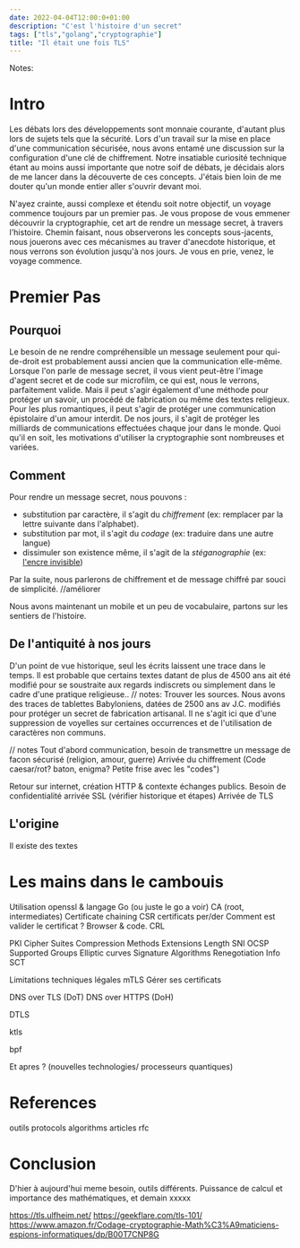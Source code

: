 ```yaml
---
date: 2022-04-04T12:00:0+01:00
description: "C'est l'histoire d'un secret"
tags: ["tls","golang","cryptographie"]
title: "Il était une fois TLS"
---
```


Notes:

# Intro

Les débats lors des développements sont monnaie courante, d'autant plus lors de sujets tels que la sécurité.
Lors d'un travail sur la mise en place d'une communication sécurisée,
nous avons entamé une discussion sur la configuration d'une clé de chiffrement.
Notre insatiable curiosité technique étant au moins aussi importante que notre soif de débats,
je décidais alors de me lancer dans la découverte de ces concepts.
J'étais bien loin de me douter qu'un monde entier aller s'ouvrir devant moi.

N'ayez crainte, aussi complexe et étendu soit notre objectif, un voyage commence toujours par un premier pas.
Je vous propose de vous emmener découvrir la cryptographie, cet art de rendre un message secret, à travers l'histoire.
Chemin faisant, nous observerons les concepts sous-jacents,
nous jouerons avec ces mécanismes au traver d'anecdote historique, 
et nous verrons son évolution jusqu'à nos jours.
Je vous en prie, venez, le voyage commence.

# Premier Pas

## Pourquoi

Le besoin de ne rendre compréhensible un message seulement pour qui-de-droit est probablement aussi ancien que la communication elle-même.
Lorsque l'on parle de message secret, il vous vient peut-être l'image d'agent secret et de code sur microfilm, ce qui est, nous le verrons, parfaitement valide.
Mais il peut s'agir également d'une méthode pour protéger un savoir,
un procédé de fabrication ou même des textes religieux.
Pour les plus romantiques, il peut s'agir de protéger une communication épistolaire d'un amour interdit.
De nos jours, il s'agit de protéger les milliards de communications effectuées chaque jour dans le monde.
Quoi qu'il en soit, les motivations d'utiliser la cryptographie sont nombreuses et variées.

## Comment

Pour rendre un message secret, nous pouvons :
* substitution par caractère, il s'agit du *chiffrement* (ex: remplacer par la lettre suivante dans l'alphabet).
* substitution par mot, il s'agit du *codage* (ex: traduire dans une autre langue)
* dissimuler son existence même, il s'agit de la *stéganographie* (ex: [l'encre invisible](https://fr.wikipedia.org/wiki/Encre_invisible))

Par la suite, nous parlerons de chiffrement et de message chiffré par souci de simplicité. //améliorer

Nous avons maintenant un mobile et un peu de vocabulaire, partons sur les sentiers de l'histoire.

## De l'antiquité à nos jours

D'un point de vue historique, seul les écrits laissent une trace dans le temps.
Il est probable que certains textes datant de plus de 4500 ans ait été modifié pour se soustraite aux regards indiscrets ou simplement dans le cadre d'une pratique religieuse..
// notes: Trouver les sources. 
Nous avons des traces de tablettes Babyloniens, datées de 2500 ans av J.C. modifiés pour protéger un secret de fabrication artisanal.
Il ne s'agit ici que d'une suppression de voyelles sur certaines occurrences et de l'utilisation de caractères non communs.

// notes
Tout d'abord communication, besoin de transmettre un message de facon sécurisé (religion, amour, guerre)
Arrivée du chiffrement (Code caesar/rot? baton, enigma? Petite frise avec les "codes")

Retour sur internet, création HTTP & contexte échanges publics.
Besoin de confidentialité arrivée SSL (vérifier historique et étapes)
Arrivée de TLS

## L'origine

Il existe des textes 



# Les mains dans le cambouis

Utilisation openssl & langage Go (ou juste le go a voir)
CA (root, intermediates)
Certificate chaining
CSR
certificats
per/der
Comment est valider le certificat ? Browser & code.
CRL

PKI
Cipher Suites
Compression Methods
Extensions Length
SNI
OCSP
Supported Groups
Elliptic curves
Signature Algorithms
Renegotiation Info
SCT

Limitations
    techniques
    légales
mTLS
Gérer ses certificats

DNS over TLS (DoT)
DNS over HTTPS (DoH)

DTLS 

ktls

bpf

Et apres ? (nouvelles technologies/ processeurs quantiques)

# References

outils
protocols
algorithms
articles 
rfc

# Conclusion

D'hier à aujourd'hui meme besoin, outils différents. Puissance de calcul et importance des mathématiques, et demain xxxxx


https://tls.ulfheim.net/
https://geekflare.com/tls-101/
https://www.amazon.fr/Codage-cryptographie-Math%C3%A9maticiens-espions-informatiques/dp/B00T7CNP8G
